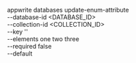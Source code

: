 appwrite databases update-enum-attribute \
    --database-id <DATABASE_ID> \
    --collection-id <COLLECTION_ID> \
    --key '' \
    --elements one two three \
    --required false \
    --default <DEFAULT>
